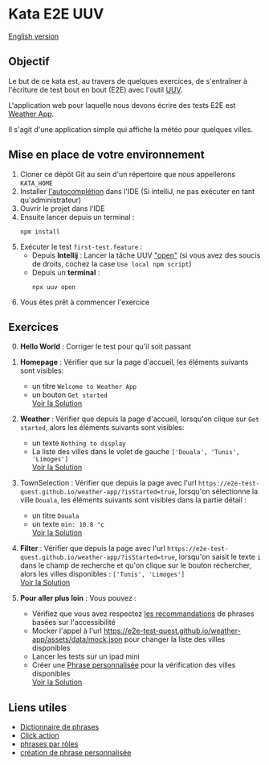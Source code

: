 # Kata E2E UUV
[English version](./README.md)

## Objectif
Le but de ce kata est, au travers de quelques exercices, de s'entraîner à l'écriture de test bout en bout (E2E) avec l'outil [UUV](https://orange-opensource.github.io/uuv/).

L'application web pour laquelle nous devons écrire des tests E2E est [Weather App](https://e2e-test-quest.github.io/weather-app/).

Il s'agit d'une application simple qui affiche la météo pour quelques villes.

## Mise en place de votre environnement
1. Cloner ce dépôt Git au sein d'un répertoire que nous appellerons `KATA_HOME`
2. Installer [l'autocomplétion](https://orange-opensource.github.io/uuv/fr/docs/getting-started/configuration#autocompl%C3%A9tion) dans l'IDE (Si intelliJ, ne pas exécuter en tant qu'administrateur)
3. Ouvrir le projet dans l'IDE
4. Ensuite lancer depuis un terminal :
   ``` shell
   npm install
   ```
5. Exécuter le test `first-test.feature` :
   - Depuis **Intellij** : Lancer la tâche UUV ["open"](https://github.com/e2e-test-quest/kata-e2e-uuv/blob/main/assets/uuv_run_configuration.PNG?raw=true) (si vous avez des soucis de droits, cochez la case `Use local npm script`)
   - Depuis un **terminal** :
       ``` shell
       npx uuv open
       ```
6. Vous êtes prêt à commencer l'exercice

## Exercices
0. **Hello World** : Corriger le test pour qu'il soit passant

1. **Homepage** : Vérifier que sur la page d'accueil, les éléments suivants sont visibles:
    - un titre `Welcome to Weather App`
    - un bouton `Get started`<br>
    [Voir la Solution](https://github.com/e2e-test-quest/kata-e2e-uuv/compare/main...01-homepage)
   
2. **Weather** : Vérifier que depuis la page d'accueil, lorsqu'on clique sur `Get started`, alors les éléments suivants sont visibles:
    - un texte `Nothing to display`
    - La liste des villes dans le volet de gauche `['Douala', 'Tunis', 'Limoges']`<br>
    [Voir la Solution](https://github.com/e2e-test-quest/kata-e2e-uuv/compare/01-homepage...02-weather)
   
3. TownSelection : Vérifier que depuis la page avec l'url `https://e2e-test-quest.github.io/weather-app/?isStarted=true`, lorsqu'on sélectionne la ville `Douala`, les éléments suivants sont visibles dans la partie détail :
   - un titre `Douala`
   - un texte `min: 10.8 °c`<br>
   [Voir la Solution](https://github.com/e2e-test-quest/kata-e2e-uuv/compare/02-weather...03-town-selection)
   
4. **Filter** : Vérifier que depuis la page avec l'url `https://e2e-test-quest.github.io/weather-app/?isStarted=true`, lorsqu'on saisit le texte `i` dans le champ de recherche et qu'on clique sur le bouton rechercher, alors les villes disponibles : `['Tunis', 'Limoges']`<br>
   [Voir la Solution](https://github.com/e2e-test-quest/kata-e2e-uuv/compare/03-town-selection...04-filter)

5. **Pour aller plus loin** : Vous pouvez :
    - Vérifiez que vous avez respectez [les recommandations](https://orange-opensource.github.io/uuv/fr/docs/test/recommendation#1-requ%C3%AAtes-bas%C3%A9es-sur-laccessibilit%C3%A9) de phrases basées sur l'accessibilité  
    - Mocker l'appel à l'url https://e2e-test-quest.github.io/weather-app/assets/data/mock.json pour changer la liste des villes disponibles 
    - Lancer les tests sur un ipad mini
    - Créer une [Phrase personnalisée](https://orange-opensource.github.io/uuv/fr/docs/wordings/add-custom-step-definition) pour la vérification des villes disponibles<br>
    [Voir la Solution](https://github.com/e2e-test-quest/kata-e2e-uuv/compare/04-filter...5-go-further)
   
## Liens utiles
- [Dictionnaire de phrases](https://orange-opensource.github.io/uuv/fr/docs/wordings/generated-wording-description/en-generated-wording-description)
- [Click action](https://orange-opensource.github.io/uuv/fr/docs/wordings/generated-wording-description/en-generated-wording-description#i-click)
- [phrases par rôles](https://orange-opensource.github.io/uuv/fr/docs/wordings/generated-wording-description/en-generated-wording-description#par-r%C3%B4le)
- [création de phrase personnalisée](https://orange-opensource.github.io/uuv/fr/docs/wordings/add-custom-step-definition)
